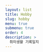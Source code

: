 ```yaml
---
layout: list
title: Hobby
slug: hobby
menu: true
submenu: true
order: 4
description: >
  취미생활 기록일지  
---
```

